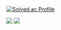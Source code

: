 [![Solved.ac Profile](http://mazassumnida.wtf/api/v2/generate_badge?boj=cathy2750)](https://solved.ac/cathy2750/)

 <a href="https://velog.io/@cathy2750"><img src="https://img.shields.io/badge/PS%20Blog-11B48A?style=flat-square&logo=Vimeo&logoColor=white&link=https://velog.io/@cathy2750"/></a> <a href="https://cathy2750.tistory.com"><img src="https://img.shields.io/badge/Tech%20Blog-eb531f?style=flat-square&logo=tistory&logoColor=white&link=https://cathy2750.tistory.com"/></a> 
